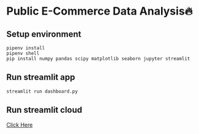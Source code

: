 # Public E-Commerce Data Analysis🔥

## Setup environment
```
pipenv install
pipenv shell
pip install numpy pandas scipy matplotlib seaborn jupyter streamlit
```

## Run streamlit app
```
streamlit run dashboard.py
```

## Run streamlit cloud
[Click Here](https://e-commercedataanalysis-labib.streamlit.app/)
